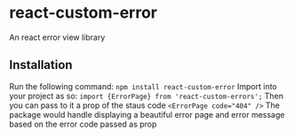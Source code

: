 # react-custom-error
An react error view library
## Installation
Run the following command:
`npm install react-custom-error`
Import into your project as so:
`import {ErrorPage} from 'react-custom-errors';`
Then you can pass to it a prop of the staus code
`<ErrorPage code="404" />`
The package would handle displaying a beautiful error page and error message based on the error code passed as prop